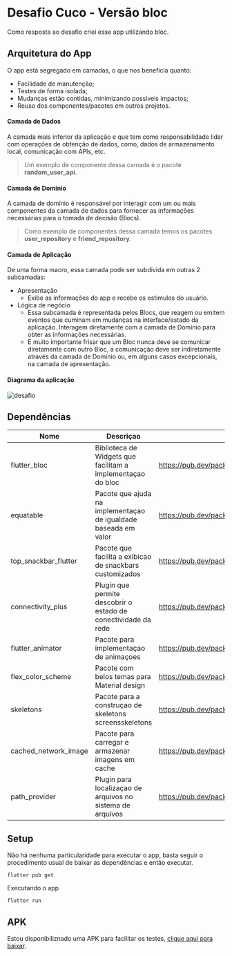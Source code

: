 # Desafio Cuco - Versão bloc

Como resposta ao desafio criei esse app utilizando bloc.

## Arquitetura do App

O app está segregado em camadas, o que nos beneficia quanto:

* Facilidade de manutenção; 
* Testes de forma isolada;
* Mudanças estão contidas, minimizando possíveis impactos;
* Reuso dos componentes/pacotes em outros projetos.

#### Camada de Dados
A camada mais inferior da aplicação e que tem como responsabilidade lidar com operações de obtenção de dados,
como, dados de armazenamento local, comunicação com APIs, etc.

>  Um exemplo de componente dessa camada é o pacote **random_user_api**.

#### Camada de Domínio

A camada de domínio é responsável por interagir com um ou mais componentes da camada de dados para fornecer as informações necessárias para o tomada de decisão (Blocs).  

> Como exemplo de componentes dessa camada temos os pacotes **user_repository** e **friend_repository**.

#### Camada de Aplicação

De uma forma macro, essa camada pode ser subdivida em outras 2 subcamadas:
 * Apresentação
    * Exibe as informações do app e recebe os estimulos do usuário. 
 * Lógica de negócio
    * Essa subcamada é representada pelos Blocs, que reagem ou emitem eventos que cuminam em mudanças na interface/estado da aplicação. Interagem diretamente com a camada de Domínio para obter as informações necessárias.
    * É muito importante frisar que um Bloc nunca deve se comunicar diretamente com outro Bloc, a comunicação deve ser indiretamente através da camada de Domínio ou, em alguns casos excepcionais, na camada de apresentação. 

   

#### Diagrama da aplicação

![desafio](https://user-images.githubusercontent.com/17201784/173256937-70063090-46ff-4504-9d7d-b2c1dbe62cdd.png)


## Dependências

| Nome                 | Descriçao                                                       | Link                                          |
|----------------------|-----------------------------------------------------------------|-----------------------------------------------|
| flutter_bloc         | Biblioteca de Widgets que facilitam a implementaçao do bloc     | https://pub.dev/packages/flutter_bloc         |
| equatable            | Pacote que ajuda na implementaçao de igualdade baseada em valor | https://pub.dev/packages/equatable            |
| top_snackbar_flutter | Pacote que facilita a exibicao de snackbars customizados        | https://pub.dev/packages/top_snackbar_flutter |
| connectivity_plus    | Plugin que permite descobrir o estado de conectividade da rede  | https://pub.dev/packages/connectivity_plus    |
| flutter_animator     | Pacote para implementaçao de animaçoes                          | https://pub.dev/packages/flutter_animator     |
| flex_color_scheme    | Pacote com belos temas para Material design                     | https://pub.dev/packages/flex_color_scheme    |
| skeletons            | Pacote para a construçao de skeletons screensskeletons          | https://pub.dev/packages/skeletons            |
| cached_network_image | Pacote para carregar e armazenar imagens em cache               | https://pub.dev/packages/cached_network_image |
| path_provider        | Plugin para localizaçao de arquivos no sistema de arquivos      | https://pub.dev/packages/path_provider        |

## Setup

Não há nenhuma particularidade para executar o app, basta seguir o procedimento usual de baixar as dependências e então executar.

```
flutter pub get 
```

Executando o app

```
flutter run
```


## APK

Estou disponibiliznado uma APK para facilitar os testes, [clique aqui para baixar](https://drive.google.com/file/d/1nsCNmuzzjNySEPhzxfH8h8vR4x-Y2uTo/view?usp=sharing).

